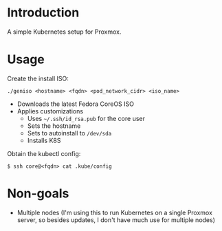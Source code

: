 # Introduction

A simple Kubernetes setup for Proxmox.

# Usage

Create the install ISO:

```
./geniso <hostname> <fqdn> <pod_network_cidr> <iso_name>
```

* Downloads the latest Fedora CoreOS ISO
* Applies customizations
  * Uses `~/.ssh/id_rsa.pub` for the core user
  * Sets the hostname
  * Sets to autoinstall to `/dev/sda`
  * Installs K8S

Obtain the kubectl config:

```
$ ssh core@<fqdn> cat .kube/config
```

# Non-goals

* Multiple nodes (I'm using this to run Kubernetes on a single Proxmox server, so besides updates, I don't have much use for multiple nodes)
